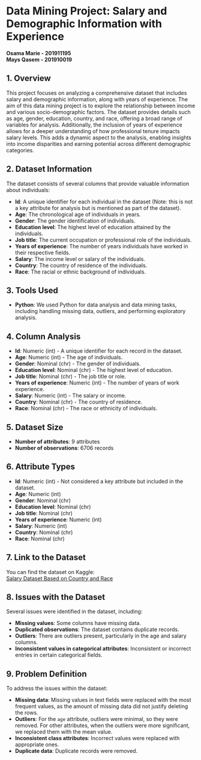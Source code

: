 # Data Mining Project: Salary and Demographic Information with Experience  
**Osama Marie - 201911195**  
**Mays Qasem - 201910019**

## 1. Overview
This project focuses on analyzing a comprehensive dataset that includes salary and demographic information, along with years of experience. The aim of this data mining project is to explore the relationship between income and various socio-demographic factors. The dataset provides details such as age, gender, education, country, and race, offering a broad range of variables for analysis. Additionally, the inclusion of years of experience allows for a deeper understanding of how professional tenure impacts salary levels. This adds a dynamic aspect to the analysis, enabling insights into income disparities and earning potential across different demographic categories.

## 2. Dataset Information
The dataset consists of several columns that provide valuable information about individuals:
- **Id**: A unique identifier for each individual in the dataset (Note: this is not a key attribute for analysis but is mentioned as part of the dataset).
- **Age**: The chronological age of individuals in years.
- **Gender**: The gender identification of individuals.
- **Education level**: The highest level of education attained by the individuals.
- **Job title**: The current occupation or professional role of the individuals.
- **Years of experience**: The number of years individuals have worked in their respective fields.
- **Salary**: The income level or salary of the individuals.
- **Country**: The country of residence of the individuals.
- **Race**: The racial or ethnic background of individuals.

## 3. Tools Used
- **Python**: We used Python for data analysis and data mining tasks, including handling missing data, outliers, and performing exploratory analysis.

## 4. Column Analysis
- **Id**: Numeric (int) - A unique identifier for each record in the dataset.
- **Age**: Numeric (int) - The age of individuals.
- **Gender**: Nominal (chr) - The gender of individuals.
- **Education level**: Nominal (chr) - The highest level of education.
- **Job title**: Nominal (chr) - The job title or role.
- **Years of experience**: Numeric (int) - The number of years of work experience.
- **Salary**: Numeric (int) - The salary or income.
- **Country**: Nominal (chr) - The country of residence.
- **Race**: Nominal (chr) - The race or ethnicity of individuals.

## 5. Dataset Size
- **Number of attributes**: 9 attributes
- **Number of observations**: 6706 records

## 6. Attribute Types
- **Id**: Numeric (int) - Not considered a key attribute but included in the dataset.
- **Age**: Numeric (int)
- **Gender**: Nominal (chr)
- **Education level**: Nominal (chr)
- **Job title**: Nominal (chr)
- **Years of experience**: Numeric (int)
- **Salary**: Numeric (int)
- **Country**: Nominal (chr)
- **Race**: Nominal (chr)

## 7. Link to the Dataset
You can find the dataset on Kaggle:  
[Salary Dataset Based on Country and Race](https://www.kaggle.com/datasets/sudheerp2147234/salary-dataset-based-on-country-and-race)

## 8. Issues with the Dataset
Several issues were identified in the dataset, including:
- **Missing values**: Some columns have missing data.
- **Duplicated observations**: The dataset contains duplicate records.
- **Outliers**: There are outliers present, particularly in the age and salary columns.
- **Inconsistent values in categorical attributes**: Inconsistent or incorrect entries in certain categorical fields.

## 9. Problem Definition
To address the issues within the dataset:
- **Missing data**: Missing values in text fields were replaced with the most frequent values, as the amount of missing data did not justify deleting the rows.
- **Outliers**: For the `age` attribute, outliers were minimal, so they were removed. For other attributes, when the outliers were more significant, we replaced them with the mean value.
- **Inconsistent class attributes**: Incorrect values were replaced with appropriate ones.
- **Duplicate data**: Duplicate records were removed.
